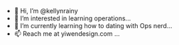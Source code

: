 - 👋 Hi, I’m @kellynrainy
- 👀 I’m interested in learning operations...
- 💞️ I’m currently learning how to dating with Ops nerd...
- 📫 Reach me at yiwendesign.com ...

<!---
kellynrainy/kellynrainy is a ✨ special ✨ repository because its `README.md` (this file) appears on your GitHub profile.
You can click the Preview link to take a look at your changes.
--->
